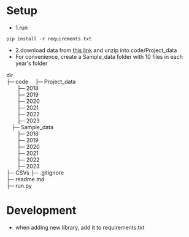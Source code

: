 # Setup

- 1.run

```
pip install -r requirements.txt
```

- 2.download data from [this link](https://drive.google.com/file/d/107WikNVtve-QY7I7-pMsdFFHpAnNFxmO/view) and unzip into code/Project_data
- For convenience, create a Sample_data folder with 10 files in each year's folder

dir  
├─ code
&ensp;&ensp;├─ Project_data  
&ensp;&ensp;&ensp;&ensp;├─ 2018  
&ensp;&ensp;&ensp;&ensp;├─ 2019  
&ensp;&ensp;&ensp;&ensp;├─ 2020  
&ensp;&ensp;&ensp;&ensp;├─ 2021  
&ensp;&ensp;&ensp;&ensp;├─ 2022  
&ensp;&ensp;&ensp;&ensp;├─ 2023  
&ensp;&ensp;├─ Sample_data  
&ensp;&ensp;&ensp;&ensp;├─ 2018  
&ensp;&ensp;&ensp;&ensp;├─ 2019  
&ensp;&ensp;&ensp;&ensp;├─ 2020  
&ensp;&ensp;&ensp;&ensp;├─ 2021  
&ensp;&ensp;&ensp;&ensp;├─ 2022  
&ensp;&ensp;&ensp;&ensp;├─ 2023  
├─ CSVs
├─ .gitignore  
├─ readme.md  
├─ run.py

# Development

- when adding new library, add it to requirements.txt
